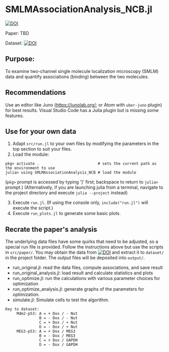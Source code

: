 SMLMAssociationAnalysis_NCB.jl
==============================

[![DOI](https://zenodo.org/badge/DOI/10.5281/zenodo.3893264.svg)](https://doi.org/10.5281/zenodo.3893264)

Paper: TBD

Dataset: [![DOI](https://zenodo.org/badge/DOI/10.5281/zenodo.3892995.svg)](https://doi.org/10.5281/zenodo.3892995)


Purpose:
--------
To examine two-channel single molecule localization microscopy (SMLM) data and quantify associations (binding)
between the two molecules.


Recommendations
---------------
Use an editor like Juno (https://junolab.org/; or Atom with `uber-juno` plugin) for best results. Visual Studio Code has
a Julia plugin but is missing some features.


Use for your own data
---------------------
1. Adapt `src/run.jl` to your own files by modifying the parameters in the top section to suit your files.
2. Load the module:
```
pkg> activate .                          # sets the current path as the environment to use
julia> using SMLMAssociationAnalysis_NCB # load the module
```
(`pkg>` prompt is accessed by typing ']' first; backspace to return to `julia>` prompt.)
(Alternatively, if you are launching julia from a terminal, navigate to the project directory and execute
`julia --project` instead)

3. Execute `run.jl`. (If using the console only, `include("run.jl")` will execute the script.)
4. Execute `run_plots.jl` to generate some basic plots.


Recrate the paper's analysis
----------------------------
The underlying data files have some quirks that need to be adjusted, so a special run file is provided.
Follow the instructions above but use the scripts in `src/paper/`. You may obtain the data from [![DOI](https://zenodo.org/badge/DOI/10.5281/zenodo.3892995.svg)](https://doi.org/10.5281/zenodo.3892995) and extract it to `dataset/` in the project folder.
The output files will be deposited into `output/`.
 - run_original.jl: read the data files, compute associations, and save result
 - run_original_analysis.jl: load result and calculate statistics and plots
 - run_optimize.jl: run the calculations with various parameter choices for optimization
 - run_optimize_analysis.jl: generate graphs of the parameters for optimization.
 - simulate.jl: Simulate cells to test the algorithm.

```
Key to dataset:
     Mdm2-p53: A = + Dox / - Nut
               B = - Dox / - Nut
               C = + Dox / + Nut
               D = - Dox / + Nut
     MEG3-p53: A = + Dox / MEG3
               B = - Dox / MEG3
               C = + Dox / GAPDH
               D = - Dox / GAPDH
```
